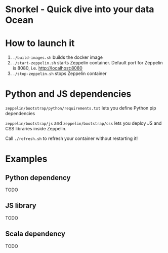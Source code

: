 Snorkel - Quick dive into your data Ocean
====

# How to launch it

1. `./build-images.sh`
   builds the docker image
2. `./start-zeppelin.sh`
   starts Zeppelin container. Default port for Zeppelin is 8080, i.e. [http://localhost:8080](http://localhost:8080)
3. `./stop-zeppelin.sh`
   stops Zeppelin container

# Python and JS dependencies

`zeppelin/bootstrap/python/requirements.txt` lets you define Python pip dependencies

`zeppelin/bootstrap/js` and `zeppelin/bootstrap/css` lets you deploy JS and CSS libraries inside Zeppelin.

Call `./refresh.sh` to refresh your container without restarting it!

# Examples

## Python dependency

TODO

## JS library

TODO

## Scala dependency

TODO
